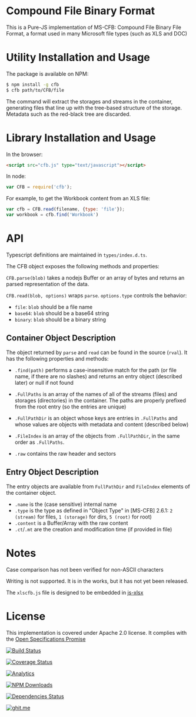 # Compound File Binary Format

This is a Pure-JS implementation of MS-CFB: Compound File Binary File Format, a
format used in many Microsoft file types (such as XLS and DOC)

# Utility Installation and Usage

The package is available on NPM:

```bash
$ npm install -g cfb
$ cfb path/to/CFB/file
```

The command will extract the storages and streams in the container, generating
files that line up with the tree-based structure of the storage.  Metadata such
as the red-black tree are discarded.

# Library Installation and Usage

In the browser:

```html
<script src="cfb.js" type="text/javascript"></script>
```

In node:

```js
var CFB = require('cfb');
```

For example, to get the Workbook content from an XLS file:

```js
var cfb = CFB.read(filename, {type: 'file'});
var workbook = cfb.find('Workbook')
```

# API

Typescript definitions are maintained in `types/index.d.ts`.

The CFB object exposes the following methods and properties:

`CFB.parse(blob)` takes a nodejs Buffer or an array of bytes and returns an
parsed representation of the data.

`CFB.read(blob, options)` wraps `parse`.  `options.type` controls the behavior:

- `file`: `blob` should be a file name
- `base64`: `blob` should be a base64 string
- `binary`: `blob` should be a binary string

## Container Object Description

The object returned by `parse` and `read` can be found in the source (`rval`).
It has the following properties and methods:

- `.find(path)` performs a case-insensitive match for the path (or file name, if
  there are no slashes) and returns an entry object (described later) or null if
  not found

- `.FullPaths` is an array of the names of all of the streams (files) and
  storages (directories) in the container.  The paths are properly prefixed from
  the root entry (so the entries are unique)

- `.FullPathDir` is an object whose keys are entries in `.FullPaths` and whose
  values are objects with metadata and content (described below)

- `.FileIndex` is an array of the objects from `.FullPathDir`, in the same order
  as `.FullPaths`.

- `.raw` contains the raw header and sectors

## Entry Object Description

The entry objects are available from `FullPathDir` and `FileIndex` elements of
the container object.

- `.name` is the (case sensitive) internal name
- `.type` is the type as defined in "Object Type" in [MS-CFB] 2.6.1:
  `2 (stream)` for files, `1 (storage)` for dirs, `5 (root)` for root)
- `.content` is a Buffer/Array with the raw content
- `.ct`/`.mt` are the creation and modification time (if provided in file)

# Notes

Case comparison has not been verified for non-ASCII characters

Writing is not supported.  It is in the works, but it has not yet been released.

The `xlscfb.js` file is designed to be embedded in [js-xlsx](http://git.io/xlsx)

# License

This implementation is covered under Apache 2.0 license.  It complies with the
[Open Specifications Promise](http://www.microsoft.com/openspecifications/)

[![Build Status](https://travis-ci.org/SheetJS/js-cfb.svg?branch=master)](https://travis-ci.org/SheetJS/js-cfb)

[![Coverage Status](http://img.shields.io/coveralls/SheetJS/js-cfb/master.svg)](https://coveralls.io/r/SheetJS/js-cfb?branch=master)

[![Analytics](https://ga-beacon.appspot.com/UA-36810333-1/SheetJS/js-cfb?pixel)](https://github.com/SheetJS/js-cfb)

[![NPM Downloads](https://img.shields.io/npm/dt/cfb.svg)](https://npmjs.org/package/cfb)

[![Dependencies Status](https://david-dm.org/sheetjs/js-cfb/status.svg)](https://david-dm.org/sheetjs/js-cfb)

[![ghit.me](https://ghit.me/badge.svg?repo=sheetjs/js-cfb)](https://ghit.me/repo/sheetjs/js-cfb)


